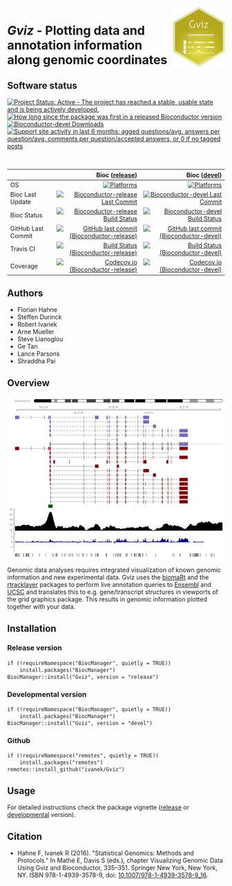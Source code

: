 <img src="vignettes/Gviz-logo.png" align="right" alt="" width="120" />

# _Gviz_ - Plotting data and annotation information along genomic coordinates

## Software status

<!-- badges: start -->
[![Project Status: Active - The project has reached a stable, usable state and is being actively developed.](http://www.repostatus.org/badges/latest/active.svg)](http://www.repostatus.org/#active)
[![How long since the package was first in a released Bioconductor version](https://bioconductor.org/shields/years-in-bioc/Gviz.svg)](https://bioconductor.org/packages/Gviz) 
[![Bioconductor-devel Downloads](https://bioconductor.org/shields/downloads/devel/Gviz.svg)](https://bioconductor.org/packages/stats/bioc/Gviz/)
[![Support site activity in last 6 months: agged questions/avg. answers per question/avg. comments per question/accepted answers, or 0 if no tagged posts](https://bioconductor.org/shields/posts/Gviz.svg)](https://support.bioconductor.org/t/gviz/)
<!-- badges: end -->

&nbsp;

|                     | Bioc ([release](https://bioconductor.org/packages/release/bioc/html/Gviz.html)) | Bioc ([devel](https://bioconductor.org/packages/devel/bioc/html/Gviz.html)) |
|:--------------------|----------------------------------------------------------------------------:|--------------------------------------------------------------------------------:|
| OS                  | [![Platforms](https://bioconductor.org/shields/availability/release/Gviz.svg)](https://bioconductor.org/checkResults/release/bioc-LATEST/Gviz/) | [![Platforms](https://bioconductor.org/shields/availability/devel/Gviz.svg)](https://bioconductor.org/checkResults/devel/bioc-LATEST/Gviz/) |
| Bioc Last Update    | [![Bioconductor-release Last Commit](https://bioconductor.org/shields/lastcommit/release/bioc/Gviz.svg)](https://bioconductor.org/checkResults/release/bioc-LATEST/Gviz/) | [![Bioconductor-devel Last Commit](https://bioconductor.org/shields/lastcommit/devel/bioc/Gviz.svg)](https://bioconductor.org/checkResults/devel/bioc-LATEST/Gviz/) |
| Bioc Status         | [![Bioconductor-release Build Status](https://bioconductor.org/shields/build/release/bioc/Gviz.svg)](https://bioconductor.org/checkResults/release/bioc-LATEST/Gviz) | [![Bioconductor-devel Build Status](https://bioconductor.org/shields/build/devel/bioc/Gviz.svg)](https://bioconductor.org/checkResults/devel/bioc-LATEST/Gviz) |
| GitHub Last Commit  | [![GitHub last commit (Bioconductor-release)](https://img.shields.io/github/last-commit/ivanek/Gviz/RELEASE_3_10)](https://github.com/ivanek/Gviz/tree/RELEASE_3_10) | [![GitHub last commit (Bioconductor-devel)](https://img.shields.io/github/last-commit/ivanek/Gviz/master)](https://github.com/ivanek/Gviz/tree/master/) |
| Travis CI           | [![Build Status  (Bioconductor-release)](https://travis-ci.org/ivanek/Gviz.svg?branch=RELEASE_3_10)](https://travis-ci.org/ivanek/Gviz/branches) | [![Build Status (Bioconductor-devel)](https://travis-ci.org/ivanek/Gviz.svg?branch=master)](https://travis-ci.org/ivanek/Gviz) |
| Coverage            | [![Codecov.io (Bioconductor-release)](https://codecov.io/github/ivanek/Gviz/coverage.svg?branch=RELEASE_3_10)](https://codecov.io/github/ivanek/Gviz) | [![Codecov.io (Bioconductor-devel)](https://codecov.io/github/ivanek/Gviz/coverage.svg?branch=master)](https://codecov.io/github/ivanek/Gviz) |

## Authors

- Florian Hahne
- Steffen Durinck
- Robert Ivanek
- Arne Mueller
- Steve Lianoglou
- Ge Tan 
- Lance Parsons
- Shraddha Pai

## Overview

![Gviz UCSC like screenshot](vignettes/Gviz-example.png)

Genomic data analyses requires integrated visualization of known genomic information and new experimental data. Gviz uses the [biomaRt](https://bioconductor.org/packages/biomaRt/) and the [rtracklayer](https://bioconductor.org/packages/rtracklayer/) packages to perform live annotation queries to [Ensembl](https://www.ensembl.org/) and [UCSC](https://genome.ucsc.edu) and translates this to e.g. gene/transcript structures in viewports of the grid graphics package. This results in genomic information plotted together with your data.

## Installation

### Release version

```
if (!requireNamespace("BiocManager", quietly = TRUE))
    install.packages("BiocManager")
BiocManager::install("Gviz", version = "release")
```

### Developmental version

```
if (!requireNamespace("BiocManager", quietly = TRUE))
    install.packages("BiocManager")
BiocManager::install("Gviz", version = "devel")
```

### Github

```
if (!requireNamespace("remotes", quietly = TRUE))
    install.packages("remotes")
remotes::install_github("ivanek/Gviz")
```
## Usage

For detailed instructions check the package vignette 
([release](https://bioconductor.org/packages/release/bioc/vignettes/Gviz/inst/doc/Gviz.html) 
or 
[developmental](https://bioconductor.org/packages/devel/bioc/vignettes/Gviz/inst/doc/Gviz.html) 
version).

## Citation 

- Hahne F, Ivanek R (2016). "Statistical Genomics: Methods and Protocols." In Mathé E, Davis S (eds.), chapter Visualizing Genomic Data Using Gviz and Bioconductor, 335–351. Springer New York, New York, NY. ISBN 978-1-4939-3578-9, doi: [10.1007/978-1-4939-3578-9_16](https://dx.doi.org/10.1007/978-1-4939-3578-9_16).
